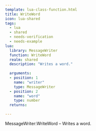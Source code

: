 ```yaml
---
template: lua-class-function.html
title: WriteWord
icon: lua-shared
tags:
  - lua
  - shared
  - needs-verification
  - needs-example
lua:
  library: MessageWriter
  function: WriteWord
  realm: shared
  description: "Writes a word."
  
  arguments:
  - position: 1
    name: "writer"
    type: MessageWriter
  - position: 2
    name: "word"
    type: number
  returns:
    
---
```


<div class="lua__search__keywords">
MessageWriter:WriteWord &#x2013; Writes a word.
</div>
